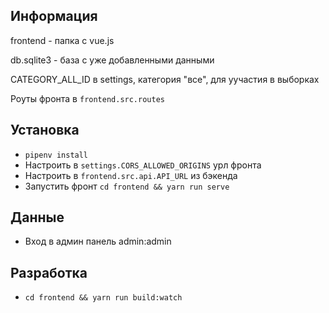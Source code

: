 ## Информация
frontend - папка с vue.js

db.sqlite3 - база  с уже добавленными данными

CATEGORY_ALL_ID в settings, категория "все", для уучастия в выборках

Роуты фронта в `frontend.src.routes`

## Установка
* `pipenv install`
* Настроить в `settings.CORS_ALLOWED_ORIGINS` урл фронта
* Настроить в `frontend.src.api.API_URL` из бэкенда
* Запустить фронт `cd frontend && yarn run serve`
## Данные
* Вход в админ панель admin:admin
## Разработка
* `cd frontend && yarn run build:watch`
